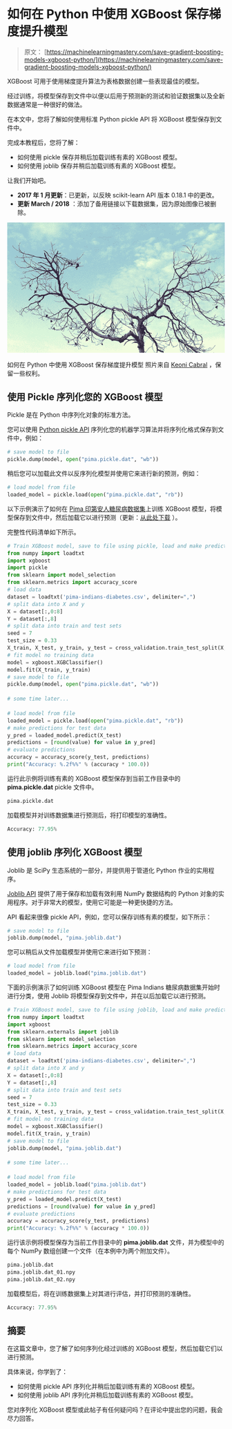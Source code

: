 # 如何在 Python 中使用 XGBoost 保存梯度提升模型

> 原文： [https://machinelearningmastery.com/save-gradient-boosting-models-xgboost-python/](https://machinelearningmastery.com/save-gradient-boosting-models-xgboost-python/)

XGBoost 可用于使用梯度提升算法为表格数据创建一些表现最佳的模型。

经过训练，将模型保存到文件中以便以后用于预测新的测试和验证数据集以及全新数据通常是一种很好的做法。

在本文中，您将了解如何使用标准 Python pickle API 将 XGBoost 模型保存到文件中。

完成本教程后，您将了解：

*   如何使用 pickle 保存并稍后加载训练有素的 XGBoost 模型。
*   如何使用 joblib 保存并稍后加载训练有素的 XGBoost 模型。

让我们开始吧。

*   **2017 年 1 月更新**：已更新，以反映 scikit-learn API 版本 0.18.1 中的更改​​。
*   **更新 March / 2018** ：添加了备用链接以下载数据集，因为原始图像已被删除。

![How to Save Gradient Boosting Models with XGBoost in Python](img/5a3953dc573c491c8f0f4131ffbd4ec7.jpg)

如何在 Python 中使用 XGBoost 保存梯度提升模型
照片来自 [Keoni Cabral](https://www.flickr.com/photos/keoni101/5334841889/) ，保留一些权利。

## 使用 Pickle 序列化您的 XGBoost 模型

Pickle 是在 Python 中序列化对象的标准方法。

您可以使用 [Python pickle API](https://docs.python.org/2/library/pickle.html) 序列化您的机器学习算法并将序列化格式保存到文件中，例如：

```py
# save model to file
pickle.dump(model, open("pima.pickle.dat", "wb"))
```

稍后您可以加载此文件以反序列化模型并使用它来进行新的预测，例如：

```py
# load model from file
loaded_model = pickle.load(open("pima.pickle.dat", "rb"))
```

以下示例演示了如何在 [Pima 印第安人糖尿病数据集](https://archive.ics.uci.edu/ml/datasets/Pima+Indians+Diabetes)上训练 XGBoost 模型，将模型保存到文件中，然后加载它以进行预测（更新：[从此处下载](https://raw.githubusercontent.com/jbrownlee/Datasets/master/pima-indians-diabetes.data.csv) ）。

完整性代码清单如下所示。

```py
# Train XGBoost model, save to file using pickle, load and make predictions
from numpy import loadtxt
import xgboost
import pickle
from sklearn import model_selection
from sklearn.metrics import accuracy_score
# load data
dataset = loadtxt('pima-indians-diabetes.csv', delimiter=",")
# split data into X and y
X = dataset[:,0:8]
Y = dataset[:,8]
# split data into train and test sets
seed = 7
test_size = 0.33
X_train, X_test, y_train, y_test = cross_validation.train_test_split(X, Y, test_size=test_size, random_state=seed)
# fit model no training data
model = xgboost.XGBClassifier()
model.fit(X_train, y_train)
# save model to file
pickle.dump(model, open("pima.pickle.dat", "wb"))

# some time later...

# load model from file
loaded_model = pickle.load(open("pima.pickle.dat", "rb"))
# make predictions for test data
y_pred = loaded_model.predict(X_test)
predictions = [round(value) for value in y_pred]
# evaluate predictions
accuracy = accuracy_score(y_test, predictions)
print("Accuracy: %.2f%%" % (accuracy * 100.0))
```

运行此示例将训练有素的 XGBoost 模型保存到当前工作目录中的 **pima.pickle.dat** pickle 文件中。

```py
pima.pickle.dat
```

加载模型并对训练数据集进行预测后，将打印模型的准确性。

```py
Accuracy: 77.95%
```

## 使用 joblib 序列化 XGBoost 模型

Joblib 是 SciPy 生态系统的一部分，并提供用于管道化 Python 作业的实用程序。

[Joblib API](https://pypi.python.org/pypi/joblib) 提供了用于保存和加载有效利用 NumPy 数据结构的 Python 对象的实用程序。对于非常大的模型，使用它可能是一种更快捷的方法。

API 看起来很像 pickle API，例如，您可以保存训练有素的模型，如下所示：

```py
# save model to file
joblib.dump(model, "pima.joblib.dat")
```

您可以稍后从文件加载模型并使用它来进行如下预测：

```py
# load model from file
loaded_model = joblib.load("pima.joblib.dat")
```

下面的示例演示了如何训练 XGBoost 模型在 Pima Indians 糖尿病数据集开始时进行分类，使用 Joblib 将模型保存到文件中，并在以后加载它以进行预测。

```py
# Train XGBoost model, save to file using joblib, load and make predictions
from numpy import loadtxt
import xgboost
from sklearn.externals import joblib
from sklearn import model_selection
from sklearn.metrics import accuracy_score
# load data
dataset = loadtxt('pima-indians-diabetes.csv', delimiter=",")
# split data into X and y
X = dataset[:,0:8]
Y = dataset[:,8]
# split data into train and test sets
seed = 7
test_size = 0.33
X_train, X_test, y_train, y_test = cross_validation.train_test_split(X, Y, test_size=test_size, random_state=seed)
# fit model no training data
model = xgboost.XGBClassifier()
model.fit(X_train, y_train)
# save model to file
joblib.dump(model, "pima.joblib.dat")

# some time later...

# load model from file
loaded_model = joblib.load("pima.joblib.dat")
# make predictions for test data
y_pred = loaded_model.predict(X_test)
predictions = [round(value) for value in y_pred]
# evaluate predictions
accuracy = accuracy_score(y_test, predictions)
print("Accuracy: %.2f%%" % (accuracy * 100.0))
```

运行该示例将模型保存为当前工作目录中的 **pima.joblib.dat** 文件，并为模型中的每个 NumPy 数组创建一个文件（在本例中为两个附加文件）。

```py
pima.joblib.dat
pima.joblib.dat_01.npy
pima.joblib.dat_02.npy
```

加载模型后，将在训练数据集上对其进行评估，并打印预测的准确性。

```py
Accuracy: 77.95%
```

## 摘要

在这篇文章中，您了解了如何序列化经过训练的 XGBoost 模型，然后加载它们以进行预测。

具体来说，你学到了：

*   如何使用 pickle API 序列化并稍后加载训练有素的 XGBoost 模型。
*   如何使用 joblib API 序列化并稍后加载训练有素的 XGBoost 模型。

您对序列化 XGBoost 模型或此帖子有任何疑问吗？在评论中提出您的问题，我会尽力回答。